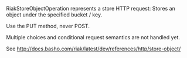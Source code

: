 RiakStoreObjectOperation represents a store HTTP request: 
Stores an object under the specified bucket / key. 

Use the PUT method, never POST.

Multiple choices and conditional request semantics are not handled yet.

See http://docs.basho.com/riak/latest/dev/references/http/store-object/